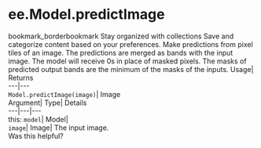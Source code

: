  
#  ee.Model.predictImage
bookmark_borderbookmark Stay organized with collections  Save and categorize content based on your preferences.
Make predictions from pixel tiles of an image. The predictions are merged as bands with the input image. 
The model will receive 0s in place of masked pixels. The masks of predicted output bands are the minimum of the masks of the inputs.
Usage| Returns  
---|---  
`Model.predictImage(image)`| Image  
Argument| Type| Details  
---|---|---  
this: `model`| Model|   
`image`| Image| The input image.  
Was this helpful?

